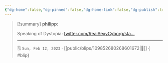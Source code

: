 ```yaml
---
{"dg-home":false,"dg-pinned":false,"dg-home-link":false,"dg-publish":true,"type":"blip","disabled rules":["yaml-title","yaml-title-alias","file-name-heading"],"title":"philipp on mastodon @ 2023-02-12","created-date":"2023-02-12T16:21:16","id":109852680268601660,"updated-date":"2025-05-02T08:50:43","dg-path":"blips/109852680268601672.md","permalink":"/blips/109852680268601672/","dgPassFrontmatter":true}
---
```


> [!summary] **philipp**:
>
> Speaking of Dystopia: [twitter.com/RealSexyCyborg/sta…](https://twitter.com/RealSexyCyborg/status/1624417606416596993)
> - - -
>
> 🗓️ `Sun, Feb 12, 2023` · [[public/blips/109852680268601672\|🔗]]
{ #blip}

